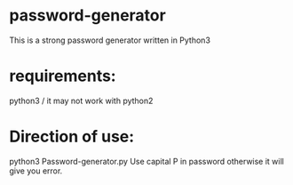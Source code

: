 # password-generator
This is a strong password generator written in Python3

# requirements:

python3 /
it may not work with python2


# Direction of use:
python3 Password-generator.py
Use capital P in password otherwise it will give you error.
